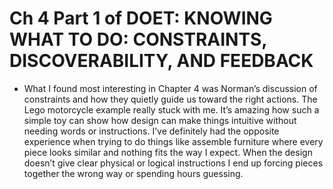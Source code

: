 # Ch 4 Part 1 of DOET: KNOWING WHAT TO DO: CONSTRAINTS, DISCOVERABILITY, AND FEEDBACK
- What I found most interesting in Chapter 4 was Norman’s discussion of constraints and how they quietly guide us toward the right actions. The Lego motorcycle example really stuck with me. It’s amazing how such a simple toy can show how design can make things intuitive without needing words or instructions. I’ve definitely had the opposite experience when trying to do things like assemble furniture where every piece looks similar and nothing fits the way I expect. When the design doesn’t give clear physical or logical instructions I end up forcing pieces together the wrong way or spending hours guessing.
